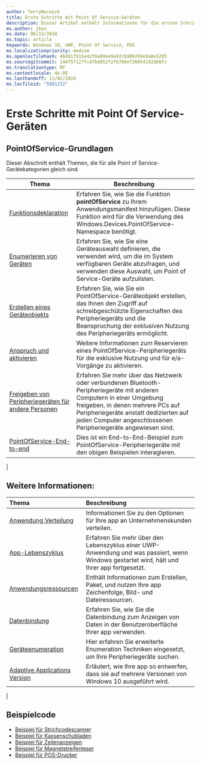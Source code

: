 ```yaml
---
author: TerryWarwick
title: Erste Schritte mit Point Of Service-Geräten
description: Dieser Artikel enthält Informationen für die ersten Schritte mit PointOfService-UWP-Apps.
ms.author: jken
ms.date: 06/13/2018
ms.topic: article
keywords: Windows 10, UWP, Point Of Service, POS
ms.localizationpriority: medium
ms.openlocfilehash: 46dd1f615e42f6e89ee9a92cb980299e9a0e5205
ms.sourcegitcommit: 144f5f127fc4fbd852f2f6780ef26054192d68fc
ms.translationtype: MT
ms.contentlocale: de-DE
ms.lasthandoff: 11/02/2018
ms.locfileid: "5981232"
---
```

# <a name="getting-started-with-point-of-service"></a>Erste Schritte mit Point Of Service-Geräten

## <a name="pointofservice-basics"></a>PointOfService-Grundlagen

Dieser Abschnitt enthält Themen, die für alle Point of Service-Gerätekategorien gleich sind.

|Thema |Beschreibung |
|------|------------|
| [Funktionsdeklaration](pos-basics-capability.md)      | Erfahren Sie, wie Sie die Funktion **pointOfService** zu Ihrem Anwendungsmanifest hinzufügen.  Diese Funktion wird für die Verwendung des Windows.Devices.PointOfService-Namespace benötigt.  |
| [Enumerieren von Geräten](pos-basics-enumerating.md)        | Erfahren Sie, wie Sie eine Geräteauswahl definieren, die verwendet wird, um die im System verfügbaren Geräte abzufragen, und verwenden diese Auswahl, um Point of Service-Geräte aufzulisten.  |
| [Erstellen eines Geräteobjekts](pos-basics-deviceobject.md)  | Erfahren Sie, wie Sie ein PointOfService-Geräteobjekt erstellen, das Ihnen den Zugriff auf schreibgeschützte Eigenschaften des Peripheriegeräts und die Beanspruchung der exklusiven Nutzung des Peripheriegeräts ermöglicht. |
| [Anspruch und aktivieren ](pos-basics-claim.md)  | Weitere Informationen zum Reservieren eines PointOfService-Peripheriegeräts für die exklusive Nutzung und für e/a-Vorgänge zu aktivieren.  |
| [Freigeben von Peripheriegeräten für andere Personen](pos-basics-sharing.md) | Erfahren Sie mehr über das Netzwerk oder verbundenen Bluetooth-Peripheriegeräte mit anderen Computern in einer Umgebung freigeben, in denen mehrere PCs auf Peripheriegeräte anstatt dedizierten auf jeden Computer angeschlossenen Peripheriegeräte angewiesen sind.
| [PointOfService-End-to-end](pos-get-started.md)  | Dies ist ein End-to-End-Beispiel zum PointOfService-Peripheriegeräte mit den obigen Beispielen interagieren. |
|

## <a name="see-also"></a>Weitere Informationen:

| Thema   | Beschreibung |
|:--------|:------------|
| [Anwendung Verteilung](../publish/distribute-lob-apps-to-enterprises.md) | Informationen Sie zu den Optionen für Ihre app an Unternehmenskunden verteilen. |
| [App-Lebenszyklus](../launch-resume/app-lifecycle.md) | Erfahren Sie mehr über den Lebenszyklus einer UWP-Anwendung und was passiert, wenn Windows gestartet wird, hält und Ihrer app fortgesetzt. |
| [Anwendungsressourcen](../app-resources/index.md) | Enthält Informationen zum Erstellen, Paket, und nutzen Ihre app Zeichenfolge, Bild- und Dateiressourcen. |
| [Datenbindung](../data-binding/index.md) | Erfahren Sie, wie Sie die Datenbindung zum Anzeigen von Daten in der Benutzeroberfläche Ihrer app verwenden. |
| [Geräteenumeration](enumerate-devices.md) | Hier erfahren Sie erweiterte Enumeration Techniken eingesetzt, um Ihre Peripheriegeräte suchen.|
| [Adaptive Applications Version](../debug-test-perf/version-adaptive-apps.md) | Erläutert, wie Ihre app so entwerfen, dass sie auf mehrere Versionen von Windows 10 ausgeführt wird.|
|


## <a name="sample-code"></a>Beispielcode
+ [Beispiel für Strichcodescanner](https://github.com/Microsoft/Windows-universal-samples/tree/master/Samples/BarcodeScanner)
+ [Beispiel für Kassenschubladen]( https://github.com/Microsoft/Windows-universal-samples/tree/master/Samples/CashDrawer)
+ [Beispiel für Zeilenanzeigen](https://github.com/Microsoft/Windows-universal-samples/tree/master/Samples/LineDisplay)
+ [Beispiel für Magnetstreifenleser](https://github.com/Microsoft/Windows-universal-samples/tree/master/Samples/MagneticStripeReader)
+ [Beispiel für POS-Drucker](https://github.com/Microsoft/Windows-universal-samples/tree/master/Samples/PosPrinter)

